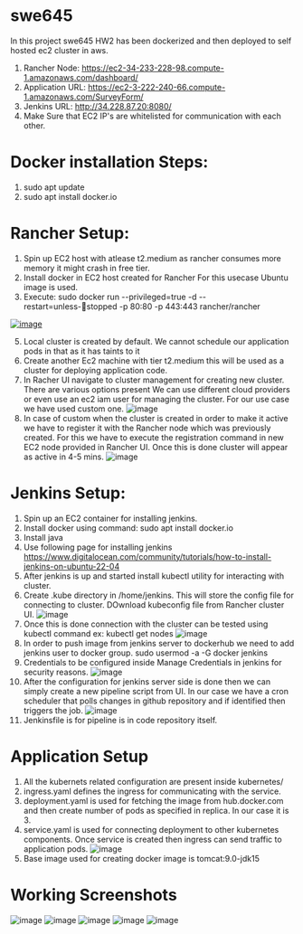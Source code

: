 # swe645
In this project swe645 HW2 has been dockerized and then deployed to self hosted ec2 cluster in aws.
1) Rancher Node: https://ec2-34-233-228-98.compute-1.amazonaws.com/dashboard/
2) Application URL: https://ec2-3-222-240-66.compute-1.amazonaws.com/SurveyForm/
3) Jenkins URL: http://34.228.87.20:8080/
4) Make Sure that EC2 IP's are whitelisted for communication with each other.

# Docker installation Steps:
1) sudo apt update
2) sudo apt install docker.io

# Rancher Setup:
1) Spin up EC2 host with atlease t2.medium as rancher consumes more memory it might crash in free tier.
2) Install docker in EC2 host created for Rancher For this usecase Ubuntu image is used.
3) Execute: sudo docker run --privileged=true -d --restart=unless-stopped -p 80:80 -p 443:443 rancher/rancher

[![image](https://github.com/dev-founder-titan/swe645/assets/79055244/e9cb964a-4198-42d9-bb83-812b88166371)](https://private-user-images.githubusercontent.com/79055244/248559617-e9cb964a-4198-42d9-bb83-812b88166371.png?jwt=eyJhbGciOiJIUzI1NiIsInR5cCI6IkpXVCJ9.eyJrZXkiOiJrZXkxIiwiZXhwIjoxNjg4NzUxODQ3LCJuYmYiOjE2ODg3NTE1NDcsInBhdGgiOiIvNzkwNTUyNDQvMjQ4NTU5NjE3LWU5Y2I5NjRhLTQxOTgtNDJkOS1iYjgzLTgxMmI4ODE2NjM3MS5wbmc_WC1BbXotQWxnb3JpdGhtPUFXUzQtSE1BQy1TSEEyNTYmWC1BbXotQ3JlZGVudGlhbD1BS0lBSVdOSllBWDRDU1ZFSDUzQSUyRjIwMjMwNzA3JTJGdXMtZWFzdC0xJTJGczMlMkZhd3M0X3JlcXVlc3QmWC1BbXotRGF0ZT0yMDIzMDcwN1QxNzM5MDdaJlgtQW16LUV4cGlyZXM9MzAwJlgtQW16LVNpZ25hdHVyZT0wNTU1YzQxMzNmNTkyODI5NDU5ZDJkMjM4YWIyNWYwMTc0ZDg3NmZkZmNkYmNhN2MyNTBlMjgwYThhZWFhZDhlJlgtQW16LVNpZ25lZEhlYWRlcnM9aG9zdCZhY3Rvcl9pZD0wJmtleV9pZD0wJnJlcG9faWQ9MCJ9.3cs-xq0qlY8ZTdNpM9t85xH9n-SyV8iLERfNre1swXc)

5) Local cluster is created by default. We cannot schedule our application pods in that as it has taints to it
6) Create another Ec2 machine with tier t2.medium this will be used as a cluster for deploying application code.
7) In Racher UI navigate to cluster management for creating new cluster. There are various options present We can use different cloud providers or even use an ec2 iam user for managing the cluster. For our use case we have used custom one.
![image](https://github.com/dev-founder-titan/swe645/assets/79055244/f837fd01-a333-4814-8971-f778ce194fc8)
8) In case of custom when the cluster is created in order to make it active we have to register it with the Rancher node which was previously created. For this we have to execute the registration command in new EC2 node provided in Rancher UI. Once this is done cluster will appear as active in 4-5 mins.
![image](https://github.com/dev-founder-titan/swe645/assets/79055244/e3163382-dafb-42f4-9ac5-de6e5d37b506)

# Jenkins Setup:
1) Spin up an EC2 container for installing jenkins.
2) Install docker using command: sudo apt install docker.io
3) Install java
4) Use following page for installing jenkins https://www.digitalocean.com/community/tutorials/how-to-install-jenkins-on-ubuntu-22-04
5) After jenkins is up and started install kubectl utility for interacting with cluster.
6) Create .kube directory in /home/jenkins. This will store the config file for connecting to cluster. DOwnload kubeconfig file from Rancher cluster UI.
![image](https://github.com/dev-founder-titan/swe645/assets/79055244/82c9cb60-cf34-42d3-8420-640aa8624b2e)
7) Once this is done connection with the cluster can be tested using kubectl command ex: kubectl get nodes
![image](https://github.com/dev-founder-titan/swe645/assets/79055244/6f2ecebf-9d92-401e-8b5d-e833e81d6253)
8) In order to push image from jenkins server to dockerhub we need to add jenkins user to docker group. sudo usermod -a -G docker jenkins
9) Credentials to be configured inside Manage Credentials in jenkins for security reasons.
![image](https://github.com/dev-founder-titan/swe645/assets/79055244/2f8189fe-c250-4b9c-a7f1-a34f215bd073)
10) After the configuration for jenkins server side is done then we can simply create a new pipeline script from UI. In our case we have a cron scheduler that polls changes in github repository and if identified then triggers the job.
![image](https://github.com/dev-founder-titan/swe645/assets/79055244/1be34665-957b-45f2-add6-85061428c7f8)
11) Jenkinsfile is for pipeline is in code repository itself.

# Application Setup
1) All the kubernets related configuration are present inside kubernetes/
2) ingress.yaml defines the ingress for communicating with the service.
3) deployment.yaml is used for fetching the image from hub.docker.com and then create number of pods as specified in replica. In our case it is 3.
4) service.yaml is used for connecting deployment to other kubernetes components. Once service is created then ingress can send traffic to application pods.
![image](https://github.com/dev-founder-titan/swe645/assets/79055244/bda3f547-c17f-4ad7-bddb-80f263ce2279)
5) Base image used for creating docker image is tomcat:9.0-jdk15

# Working Screenshots
![image](https://github.com/dev-founder-titan/swe645/assets/79055244/4e3ea999-c2dc-486f-851b-a1267080ce39)
![image](https://github.com/dev-founder-titan/swe645/assets/79055244/03cb12e9-58e3-4f34-9099-b8d34855e29e)
![image](https://github.com/dev-founder-titan/swe645/assets/79055244/c63001fc-a561-4b26-9795-6e86fc7a3d12)
![image](https://github.com/dev-founder-titan/swe645/assets/79055244/5d2bcfee-6947-487b-ae0c-54c030cfa1b9)
![image](https://github.com/dev-founder-titan/swe645/assets/79055244/653612e2-a42a-42be-bcc2-96184ef9de10)
